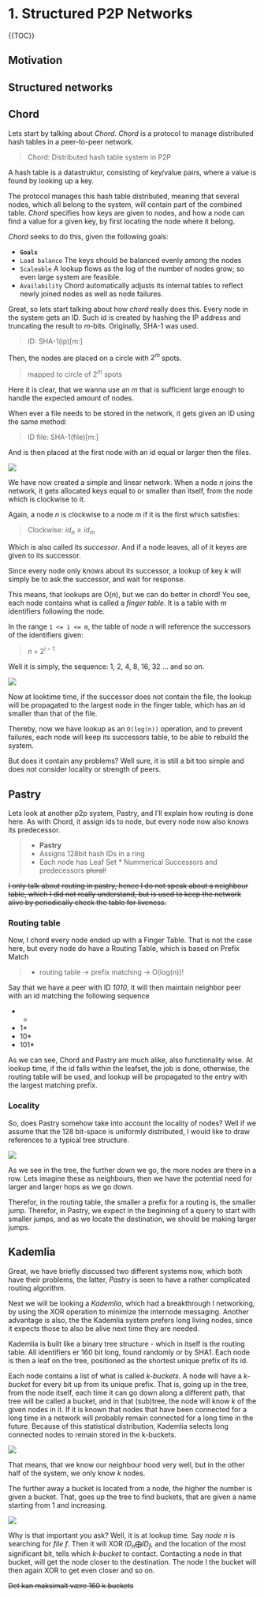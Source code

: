# 1. Structured P2P Networks

{{TOC}}

## Motivation
## Structured networks
## Chord

Lets start by talking about _Chord_.
_Chord_ is a protocol to manage distributed hash tables in a peer-to-peer network.

> Chord: Distributed hash table system in P2P

A hash table is a datastruktur, consisting of key/value pairs, where a value is found by looking up a key.

The protocol manages this hash table distributed, meaning that several nodes, which all belong to the system, will contain part of the combined table. _Chord_ specifies how keys are given to nodes, and how a node can find a value for a given key, by first locating the node where it belong.

_Chord_ seeks to do this, given the following goals:

* **`Goals`**
* `Load balance` The keys should be balanced evenly among the nodes
* `Scaleable` A lookup flows as the log of the number of nodes grow; so even large system are feasible.
* `Availability` Chord automatically adjusts its internal tables to reflect newly joined nodes as well as node failures.

Great, so lets start talking about how _chord_ really does this. Every node in the system gets an ID. Such id is created by hashing the IP address and truncating the result to _m_-bits. Originally, SHA-1 was used.

> ID: SHA-1(ip)[m:]

Then, the nodes are placed on a circle with $2^m$ spots.

> mapped to circle of $2^m$ spots

Here it is clear, that we wanna use an $m$ that is sufficient large enough to handle the expected amount of nodes.

When ever a file needs to be stored in the network, it gets given an ID using the same method:

> ID file: SHA-1(file)[m:]

And is then placed at the first node with an id equal or larger then the files.

![](ChordLinear.png)

We have now created a simple and linear network. When a node _n_ joins the network, it gets allocated keys equal to or smaller than itself, from the node which is clockwise to it.

Again, a node _n_ is clockwise to a node _m_ if it is the first which satisfies:

> Clockwise: $id_n \geq id_m$

Which is also called its _successor_.
And if a node leaves, all of it keyes are given to its successor.

Since every node only knows about its successor, a lookup of key _k_ will simply be to ask the successor, and wait for response.

This means, that lookups are O(n), but we can do better in chord! You see, each node contains what is called a _finger table_. It is a table with _m_ identifiers following the node.

In the range `1 <= i <= m`, the table of node _n_ will reference the successors of the identifiers given:

> $n + 2^{i-1}$

Well it is simply, the sequence: 1, 2, 4, 8, 16, 32 ... and so on.

![](ChordNonLinear.png)
	
Now at looktime time, if the successor does not contain the file, the lookup will be propagated to the largest node in the finger table, which has an id smaller than that of the file.

Thereby, now we have lookup as an `O(log(n))` operation, and to prevent failures, each node will keep its successors table, to be able to rebuild the system.

But does it contain any problems? Well sure, it is still a bit too simple and does not consider locality or strength of peers.

## Pastry

Lets look at another p2p system, Pastry, and I’ll explain how routing is done here. As with Chord, it assign ids to node, but every node now also knows its predecessor.

> * **Pastry**
> * Assigns 128bit hash IDs in a ring
> * Each node has Leaf Set 
	* Nummerical Successors and predecessors ~~plural!~~

~~I only talk about routing in pastry, hence I do not speak about a neighbour table, which I did not really understand, but is used to keep the network alive by periodically check the table for liveness.~~

### Routing table

Now, I chord every node ended up with a Finger Table. That is not the case here, but every node do have a Routing Table, which is based on Prefix Match

> * routing table -> prefix matching -> O(log(n))!

Say that we have a peer with ID *1010*, it will then maintain neighbor peer with an id matching the following sequence

* *
* 1*
* 10*
* 101*

As we can see, Chord and Pastry are much alike, also functionality wise. At lookup time, if the id falls within the leafset, the job is done, otherwise, the routing table will be used, and lookup will be propagated to the entry with the largest matching prefix.

### Locality

So, does Pastry somehow take into account the locality of nodes? Well if we assume that the 128 bit-space is uniformly distributed, I would like to draw references to a typical tree structure.

![](treeStructure.png)

As we see in the tree, the further down we go, the more nodes are there in a row. Lets imagine these as neighbours, then we have the potential need for larger and larger hops as we go down.

Therefor, in the routing table, the smaller a prefix for a routing is, the smaller jump. Therefor, in Pastry, we expect in the beginning of a query to start with smaller jumps, and as we locate the destination, we should be making larger jumps.

## Kademlia

Great, we have briefly discussed two different systems now, which both have their problems, the latter, _Pastry_ is seen to have a rather complicated routing algorithm.

Next we will be looking a _Kademlia_, which had a breakthrough I networking, by using the XOR operation to minimize the internode messaging. Another advantage is also, the the Kademlia system prefers long living nodes, since it expects those to also be alive next time they are needed.

Kademlia is built like a binary tree structure - which in itself is the routing table. All identifiers er 160 bit long, found randomly or by SHA1. Each node is then a leaf on the tree, positioned as the shortest unique prefix of its id.

Each node contains a list of what is called _k-buckets_. A node will have a _k-bucket_ for every bit up from its unique prefix. That is, going up in the tree, from the node itself, each time it can go down along a different path, that tree will be called a bucket, and in that (sub)tree, the node will know _k_ of the given nodes in it. If it is known that nodes that have been connected for a long time in a network will probably remain connected for a long time in the future. Because of this statistical distribution, Kademlia selects long connected nodes to remain stored in the k-buckets. 

![](k2bucket.png)

That means, that we know our neighbour hood very well, but in the other half of the system, we only know _k_ nodes.

The further away a bucket is located from a node, the higher the number is given a bucket. That, goes up the tree to find buckets, that are given a name starting from 1 and increasing.

![](k2bucketNaming.png)

Why is that important you ask? Well, it is at lookup time. Say _node n_ is searching for _file f_. Then it will XOR $ID_n \bigoplus ID_f$, and the location of the most significant bit, tells which _k-bucket_ to contact. Contacting a node in that bucket, will get the node closer to the destination. The node I the bucket will then again XOR to get even closer and so on.

~~Det kan maksimalt være 160 k buckets~~